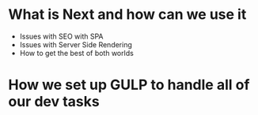 
# What is Next and how can we use it
- Issues with SEO with SPA
- Issues with Server Side Rendering
- How to get the best of both worlds

# How we set up GULP to handle all of our dev tasks
